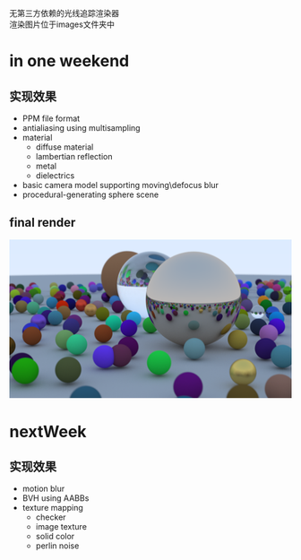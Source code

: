 无第三方依赖的光线追踪渲染器  
渲染图片位于images文件夹中
# in one weekend
## 实现效果
- PPM file format
- antialiasing using multisampling
- material
  - diffuse material
  - lambertian reflection
  - metal
  - dielectrics
- basic camera model supporting moving\defocus blur
- procedural-generating sphere scene
## final render
![image](images/inOneWeekend/final_render.png)
  # nextWeek
  ## 实现效果
  - motion blur
  - BVH using AABBs
  - texture mapping
    - checker
    - image texture
    - solid color
    - perlin noise
